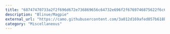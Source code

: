 ```yaml
---
title: "68747470733a2f2f696d672e736869656c64732e696f2f6769746875622f6c6963656e73652f426c696e75652f4d6167706965"
description: "Blinue/Magpie"
external_url: "https://camo.githubusercontent.com/3a012d169afed057b618bcdc58f1b2e567476302d8bc0b63cefa9aa6f96203df/68747470733a2f2f696d672e736869656c64732e696f2f6769746875622f6c6963656e73652f426c696e75652f4d6167706965"
category: "Miscellaneous"
---
```

